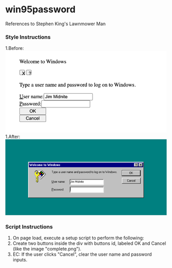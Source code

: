 # win95password
References to Stephen King's Lawnmower Man
### Style Instructions ###
1.Before: ![Alt text](start.png)
1.After: ![Alt text](complete.png)
### Script Instructions ###
1. On page load, execute a setup script to perform the following: 
1. Create two buttons inside the div with buttons id, labeled OK and Cancel (like the image "complete.png"). 
1. EC: If the user clicks "Cancel", clear the user name and password inputs.
